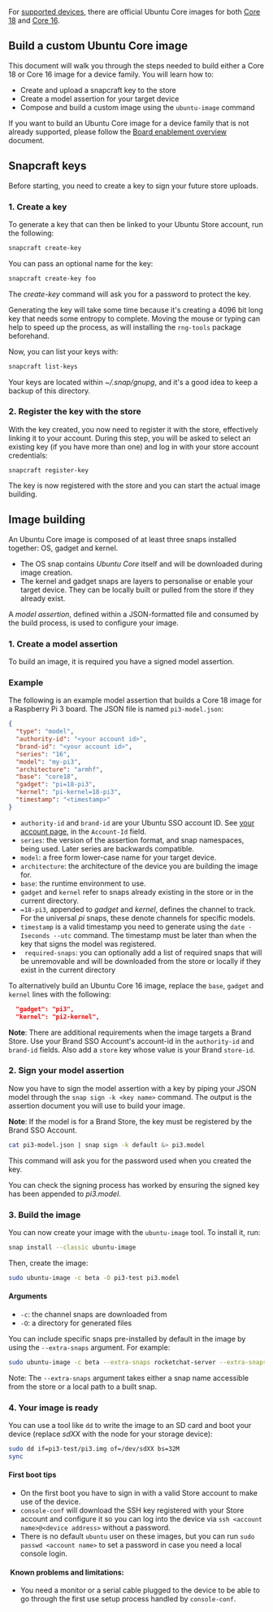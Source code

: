 For [supported devices](https://developer.ubuntu.com/core/get-started), there are official Ubuntu Core images for both [Core 18](http://cdimage.ubuntu.com/ubuntu-core/18/stable/) and [Core 16](http://cdimage.ubuntu.com/ubuntu-core/16/stable/).

<h2 id="heading--build-a-custom-ubuntu-core-image">Build a custom Ubuntu Core image</h2>

This document will walk you through the steps needed to build either a Core 18 or Core 16 image for a device family. You will learn how to:

-   Create and upload a snapcraft key to the store
-   Create a model assertion for your target device
-   Compose and build a custom image using the `ubuntu-image` command

If you want to build an Ubuntu Core image for a device family that is not already supported, please follow the [Board enablement overview](../../guides/build-device/board-enablement.html) document.

<h2 id="heading--snapcraft-keys">Snapcraft keys</h2>

Before starting, you need to create a key to sign your future store uploads.

<h3 id="heading--1-create-a-key">1. Create a key</h3>

To generate a key that can then be linked to your Ubuntu Store account, run the following:

``` bash
snapcraft create-key
```

You can pass an optional name for the key:

``` bash
snapcraft create-key foo
```

The *create-key* command will ask you for a password to protect the key.

Generating the key will take some time because it's creating a 4096 bit long key that needs some entropy to complete. Moving the mouse or typing can help to speed up the process, as will installing the `rng-tools` package beforehand.

Now, you can list your keys with:

``` bash
snapcraft list-keys
```

Your keys are located within *~/.snap/gnupg*, and it's a good idea to keep a backup of this directory.

<h3 id="heading--2-register-the-key-with-the-store">2. Register the key with the store</h3>

With the key created, you now need to register it with the store, effectively linking it to your account. During this step, you will be asked to select an existing key (if you have more than one) and log in with your store account credentials:

    snapcraft register-key

The key is now registered with the store and you can start the actual image building.

<h2 id="heading--image-building">Image building</h2>

An Ubuntu Core image is composed of at least three snaps installed together: OS, gadget and kernel.

-   The OS snap contains *Ubuntu Core* itself and will be downloaded during image creation.
-   The kernel and gadget snaps are layers to personalise or enable your target device. They can be locally built or pulled from the store if they already exist.

A *model assertion*, defined within a JSON-formatted file and consumed by the build process, is used to configure your image.

<h3 id="heading--1-create-a-model-assertion">1. Create a model assertion</h3>

To build an image, it is required you have a signed model assertion.

<h3 id="heading--example">Example</h3>

The following is an example model assertion that builds a Core 18 image for a Raspberry Pi 3 board. The JSON file is named `pi3-model.json`:

``` json
{
  "type": "model",
  "authority-id": "<your account id>",
  "brand-id": "<your account id>",
  "series": "16",
  "model": "my-pi3",
  "architecture": "armhf",
  "base": "core18",
  "gadget": "pi=18-pi3",
  "kernel": "pi-kernel=18-pi3",
  "timestamp": "<timestamp>"
}
```

-   `authority-id` and `brand-id` are your Ubuntu SSO account ID. See [your account page](https://dashboard.snapcraft.io/dev/account/), in the `Account-Id` field.
-   `series`: the version of the assertion format, and snap namespaces, being used. Later series are backwards compatible.
-   `model`: a free form lower-case name for your target device.
-   `architecture`: the architecture of the device you are building the image for.
-   `base`: the runtime environment to use.
-   `gadget` and `kernel` refer to snaps already existing in the store or in the current directory.
-   `=18-pi3`, appended to *gadget* and *kernel*, defines the channel to track. For the universal *pi* snaps, these denote channels for specific models.
-   `timestamp` is a valid timestamp you need to generate using the `date -Iseconds --utc` command. The timestamp must be later than when the key that signs the model was registered.
-     `required-snaps`: you can optionally add a list of required snaps that will be unremovable and will be downloaded from the store or locally if they exist in the current directory

To alternatively build an Ubuntu Core 16 image, replace the `base`, `gadget` and `kernel` lines with the following:

``` json
  "gadget": "pi3",
  "kernel": "pi2-kernel",
```

**Note**: There are additional requirements when the image targets a Brand Store. Use your Brand SSO Account's account-id in the `authority-id` and `brand-id` fields. Also add a `store` key whose value is your Brand `store-id`.

<h3 id="heading--2-sign-your-model-assertion">2. Sign your model assertion</h3>

Now you have to sign the model assertion with a key by piping your JSON model through the `snap sign -k <key name>` command. The output is the assertion document you will use to build your image.

**Note**: If the model is for a Brand Store, the key must be registered by the Brand SSO Account.

``` bash
cat pi3-model.json | snap sign -k default &> pi3.model
```

This command will ask you for the password used when you created the key.

You can check the signing process has worked by ensuring the signed key has been appended to *pi3.model*.

<h3 id="heading--3-build-the-image">3. Build the image</h3>

You can now create your image with the `ubuntu-image` tool. To install it, run:

``` bash
snap install --classic ubuntu-image
```

Then, create the image:

``` bash
sudo ubuntu-image -c beta -O pi3-test pi3.model
```

<h4 id="heading--arguments">Arguments</h4>

-   `-c`: the channel snaps are downloaded from
-   `-O`: a directory for generated files

You can include specific snaps pre-installed by default in the image by using the `--extra-snaps` argument. For example:

``` bash
sudo ubuntu-image -c beta --extra-snaps rocketchat-server --extra-snaps nextcloud -o pi3-test.img pi3.model
```

Note: The `--extra-snaps` argument takes either a snap name accessible from the store or a local path to a built snap.

<h3 id="heading--4-your-image-is-ready">4. Your image is ready</h3>

You can use a tool like `dd` to write the image to an SD card and boot your device (replace *sdXX* with the node for your storage device):

``` bash
sudo dd if=pi3-test/pi3.img of=/dev/sdXX bs=32M
sync
```

<h4 id="heading--first-boot-tips">First boot tips</h4>

-   On the first boot you have to sign in with a valid Store account to make use of the device.
-   `console-conf` will download the SSH key registered with your Store account and configure it so you can log into the device via `ssh <account name>@<device address>` without a password.
-   There is no default `ubuntu` user on these images, but you can run `sudo passwd <account name>` to set a password in case you need a local console login.

<h4 id="heading--known-problems-and-limitations"> Known problems and limitations:</h4>

-   You need a monitor or a serial cable plugged to the device to be able to go through the first use setup process handled by `console-conf`.
